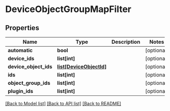 # DeviceObjectGroupMapFilter

## Properties
Name | Type | Description | Notes
------------ | ------------- | ------------- | -------------
**automatic** | **bool** |  | [optional] 
**device_ids** | **list[int]** |  | [optional] 
**device_object_ids** | [**list[DeviceObjectId]**](DeviceObjectId.md) |  | [optional] 
**ids** | **list[int]** |  | [optional] 
**object_group_ids** | **list[int]** |  | [optional] 
**plugin_ids** | **list[int]** |  | [optional] 

[[Back to Model list]](../README.md#documentation-for-models) [[Back to API list]](../README.md#documentation-for-api-endpoints) [[Back to README]](../README.md)


